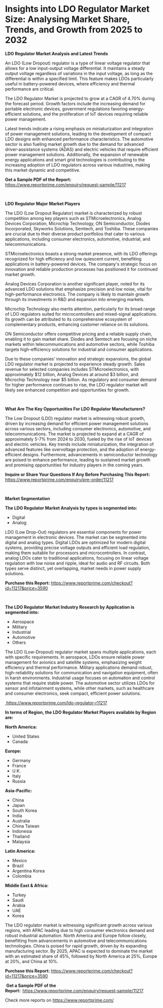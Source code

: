 <p><h1>Insights into LDO Regulator Market Size: Analysing Market Share, Trends, and Growth from 2025 to 2032</h1></p><p><strong>LDO Regulator Market Analysis and Latest Trends</strong></p>
<p><p>An LDO (Low Dropout) regulator is a type of linear voltage regulator that allows for a low input-output voltage differential. It maintains a steady output voltage regardless of variations in the input voltage, as long as the differential is within a specified limit. This feature makes LDOs particularly useful in battery-powered devices, where efficiency and thermal performance are critical.</p><p>The LDO Regulator Market is projected to grow at a CAGR of 4.70% during the forecast period. Growth factors include the increasing demand for portable electronic devices, government regulations favoring energy-efficient solutions, and the proliferation of IoT devices requiring reliable power management. </p><p>Latest trends indicate a rising emphasis on miniaturization and integration of power management solutions, leading to the development of compact LDO designs with enhanced performance characteristics. The automotive sector is also fueling market growth due to the demand for advanced driver-assistance systems (ADAS) and electric vehicles that require efficient power management solutions. Additionally, the expansion of renewable energy applications and smart grid technologies is contributing to the increasing adoption of LDO regulators across various industries, making this market dynamic and competitive.</p></p>
<p><strong>Get a Sample PDF of the Report:&nbsp;</strong> <a href="https://www.reportprime.com/enquiry/request-sample/11217?utm_campaign=2296&utm_medium=2&utm_source=Github&utm_content=ia&utm_term=20032025&utm_id=ldo-regulator">https://www.reportprime.com/enquiry/request-sample/11217</a></p>
<p>&nbsp;</p>
<p><strong>LDO Regulator Major Market Players</strong></p>
<p><p>The LDO (Low Dropout Regulator) market is characterized by robust competition among key players such as STMicroelectronics, Analog Devices Corporation, Microchip Technology, ON Semiconductor, Diodes Incorporated, Skyworks Solutions, Semtech, and Toshiba. These companies are crucial due to their diverse product portfolios that cater to various applications, including consumer electronics, automotive, industrial, and telecommunications.</p><p>STMicroelectronics boasts a strong market presence, with its LDO offerings recognized for high efficiency and low quiescent current, benefiting applications in battery-powered devices. The company's strategic focus on innovation and reliable production processes has positioned it for continued market growth.</p><p>Analog Devices Corporation is another significant player, noted for its advanced LDO solutions that emphasize precision and low noise, vital for high-performance electronics. The company is likely to maintain growth through its investments in R&D and expansion into emerging markets.</p><p>Microchip Technology also merits attention, particularly for its broad range of LDO regulators suited for microcontrollers and mixed-signal applications. Its growth can be attributed to its comprehensive ecosystem of complementary products, enhancing customer reliance on its solutions.</p><p>ON Semiconductor offers competitive pricing and a reliable supply chain, enabling it to gain market share. Diodes and Semtech are focusing on niche markets within telecommunications and automotive sectors, while Toshiba targets high-efficiency solutions for industrial and consumer applications.</p><p>Due to these companies' innovation and strategic expansions, the global LDO regulator market is projected to experience steady growth. Sales revenue for selected companies includes STMicroelectronics, with approximately $12 billion, Analog Devices at around $3 billion, and Microchip Technology near $5 billion. As regulatory and consumer demand for higher performance continues to rise, the LDO regulator market will likely see enhanced competition and opportunities for growth.</p></p>
<p>&nbsp;</p>
<p><strong>What Are The Key Opportunities For LDO Regulator Manufacturers?</strong></p>
<p><p>The Low Dropout (LDO) regulator market is witnessing robust growth, driven by increasing demand for efficient power management solutions across various sectors, including consumer electronics, automotive, and telecommunications. The market is projected to expand at a CAGR of approximately 5-7% from 2024 to 2030, fueled by the rise of IoT devices and electric vehicles. Key trends include miniaturization, the integration of advanced features like overvoltage protection, and the adoption of energy-efficient designs. Furthermore, advancements in semiconductor technology are poised to enhance performance, leading to sustained market growth and promising opportunities for industry players in the coming years.</p></p>
<p><strong>Inquire or Share Your Questions If Any Before Purchasing This Report:</strong> <a href="https://www.reportprime.com/enquiry/pre-order/11217?utm_campaign=2296&utm_medium=2&utm_source=Github&utm_content=ia&utm_term=20032025&utm_id=ldo-regulator">https://www.reportprime.com/enquiry/pre-order/11217</a></p>
<p>&nbsp;</p>
<p><strong>Market Segmentation</strong></p>
<p><strong>The LDO Regulator Market Analysis by types is segmented into:</strong></p>
<p><ul><li>Digital</li><li>Analog</li></ul></p>
<p><p>LDO (Low Drop-Out) regulators are essential components for power management in electronic devices. The market can be segmented into digital and analog types. Digital LDOs are optimized for modern digital systems, providing precise voltage outputs and efficient load regulation, making them suitable for processors and microcontrollers. In contrast, analog LDOs cater to traditional applications, focusing on linear voltage regulation with low noise and ripple, ideal for audio and RF circuits. Both types serve distinct, yet overlapping, market needs in power supply solutions.</p></p>
<p><strong>Purchase this Report:&nbsp;</strong><a href="https://www.reportprime.com/checkout?id=11217&price=3590&utm_campaign=2296&utm_medium=2&utm_source=Github&utm_content=ia&utm_term=20032025&utm_id=ldo-regulator">https://www.reportprime.com/checkout?id=11217&price=3590</a></p>
<p>&nbsp;</p>
<p><strong>The LDO Regulator Market Industry Research by Application is segmented into:</strong></p>
<p><ul><li>Aerospace</li><li>Military</li><li>Industrial</li><li>Automotive</li><li>Others</li></ul></p>
<p><p>The LDO (Low-Dropout) regulator market spans multiple applications, each with specific requirements. In aerospace, LDOs ensure reliable power management for avionics and satellite systems, emphasizing weight efficiency and thermal performance. Military applications demand robust, high-reliability solutions for communication and navigation equipment, often in harsh environments. Industrial usage focuses on automation and control systems that require stable power. The automotive sector utilizes LDOs for sensor and infotainment systems, while other markets, such as healthcare and consumer electronics, seek compact, efficient power solutions.</p></p>
<p><a href="https://www.reportprime.com/ldo-regulator-r11217?utm_campaign=2296&utm_medium=2&utm_source=Github&utm_content=ia&utm_term=20032025&utm_id=ldo-regulator">&nbsp;https://www.reportprime.com/ldo-regulator-r11217</a></p>
<p><strong>In terms of Region, the LDO Regulator Market Players available by Region are:</strong></p>
<p>
    <p> <strong> North America: </strong>
        <ul>
            <li>United States</li>
            <li>Canada</li>
        </ul>
        </p> 
    <p> <strong> Europe: </strong>
        <ul>
            <li>Germany</li>
            <li>France</li>
            <li>U.K.</li>
            <li>Italy</li>
            <li>Russia</li>
        </ul>
        </p> 
    <p> <strong> Asia-Pacific: </strong>
        <ul>
            <li>China</li>
            <li>Japan</li>
            <li>South Korea</li>
            <li>India</li>
            <li>Australia</li>
            <li>China Taiwan</li>
            <li>Indonesia</li>
            <li>Thailand</li>
            <li>Malaysia</li>
        </ul>
        </p> 
    <p> <strong> Latin America: </strong>
        <ul>
            <li>Mexico</li>
            <li>Brazil</li>
            <li>Argentina Korea</li>
            <li>Colombia</li>
        </ul>
        </p> 
    <p> <strong> Middle East & Africa: </strong>
        <ul>
            <li>Turkey</li>
            <li>Saudi</li>
            <li>Arabia</li>
            <li>UAE</li>
            <li>Korea</li>
        </ul>
    </p>
    </p>
<p><p>The LDO regulator market is witnessing significant growth across various regions, with APAC leading due to high consumer electronics demand and robust industrial automation. North America and Europe follow closely, benefitting from advancements in automotive and telecommunications technologies. China is poised for rapid growth, driven by its expanding manufacturing sector. By 2025, APAC is expected to dominate the market with an estimated share of 45%, followed by North America at 25%, Europe at 20%, and China at 10%.</p></p>
<p><strong>Purchase this Report: </strong><a href="https://www.reportprime.com/checkout?id=11217&price=3590&utm_campaign=2296&utm_medium=2&utm_source=Github&utm_content=ia&utm_term=20032025&utm_id=ldo-regulator">https://www.reportprime.com/checkout?id=11217&price=3590</a></p>
<p>&nbsp;<strong>Get a Sample PDF of the Report:&nbsp;&nbsp;</strong><a href="https://www.reportprime.com/enquiry/request-sample/11217?utm_campaign=2296&utm_medium=2&utm_source=Github&utm_content=ia&utm_term=20032025&utm_id=ldo-regulator">https://www.reportprime.com/enquiry/request-sample/11217</a></p>
<p><strong></strong></p>
<p>Check more reports on <a href="https://www.reportprime.com/?utm_campaign=2296&utm_medium=2&utm_source=Github&utm_content=ia&utm_term=20032025&utm_id=ldo-regulator">https://www.reportprime.com/</a></p>